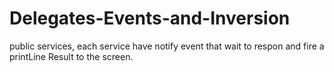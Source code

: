 # Delegates-Events-and-Inversion
public services, each service have notify event that wait
to respon and fire a printLine Result to the screen.
